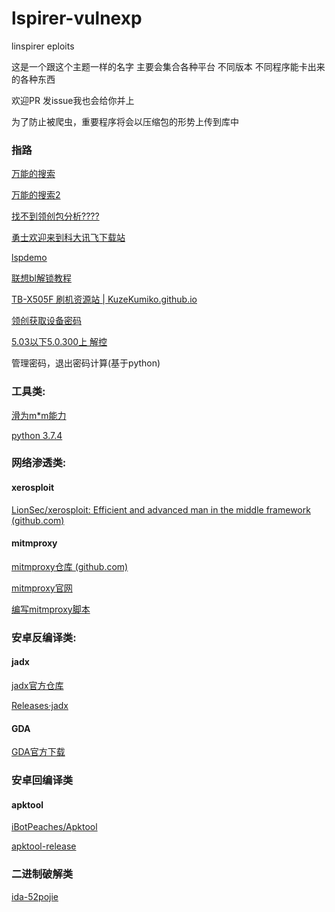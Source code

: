 # lspirer-vulnexp



linspirer eploits

这是一个跟这个主题一样的名字 主要会集合各种平台 不同版本 不同程序能卡出来的各种东西

欢迎PR 发issue我也会给你并上

为了防止被爬虫，重要程序将会以压缩包的形势上传到库中

### 指路

[万能的搜索](https://github.com/search?q=linspirer)

[万能的搜索2](https://baidu.com)

[找不到领创包分析????](https://github.com/F-Unction/LinspirerAppStoreEnumerator)

[勇士欢迎来到科大讯飞下载站](https://github.com/ljlVink/magisk-root.github.io)

[lspdemo](https://youngtoday.github.io/)

[联想bl解锁教程](https://github.com/YoungToday/Lenovotabunlock)

[TB-X505F 刷机资源站 | KuzeKumiko.github.io](https://kuzekumiko.github.io/)

[领创获取设备密码](https://github.com/KuzeKumiko/Lenovo_tb_x505f_StudyNM/raw/main/getpwd.exe)

[5.03以下5.0.300上 解控](https://github.com/YoungToday/rc)

管理密码，退出密码计算(基于python)

### 工具类:

[滑为m*m能力](https://developer.huawei.com/consumer/cn/hms/right-sign/)

[python 3.7.4](https://www.python.org/downloads/release/python-374/)

### 网络渗透类:

#### xerosploit

[LionSec/xerosploit: Efficient and advanced man in the middle framework (github.com)](https://github.com/LionSec/xerosploit)

#### mitmproxy

[mitmproxy仓库 (github.com)](https://github.com/mitmproxy/mitmproxy)

[mitmproxy官网](https://www.mitmproxy.org/)

[编写mitmproxy脚本](https://blog.csdn.net/qianwenjun_19930314/article/details/88227335)

### 安卓反编译类:

#### jadx

[jadx官方仓库](https://github.com/skylot/jadx)

[Releases·jadx](https://github.com/skylot/jadx/releases/)

#### GDA

[GDA官方下载](https://github.com/charles2gan/GDA-android-reversing-Tool/releases)

### 安卓回编译类

#### apktool

[iBotPeaches/Apktool](https://github.com/iBotPeaches/Apktool)

[apktool-release](https://github.com/iBotPeaches/Apktool/releases)

### 二进制破解类

[ida-52pojie](https://down.52pojie.cn/Tools/Disassemblers/IDA.txt)

